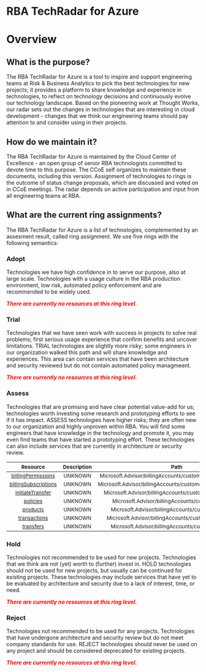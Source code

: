 
RBA TechRadar for Azure
=======================

# Overview

## What is the purpose?


The RBA TechRadar for Azure is a tool to inspire and support engineering teams at Risk & Business Analytics to pick the best technologies for new projects; it provides a platform to share knowledge and experience in technologies, to reflect on technology decisions and continuously evolve our technology landscape.  Based on the pioneering work at Thought Works, our radar sets out the changes in technologies that are interesting in cloud development - changes that we think our engineering teams should pay attention to and consider using in their projects.
## How do we maintain it?


The RBA TechRadar for Azure is maintained by the Cloud Center of Excellence - an open group of senior RBA technologists committed to devote time to this purpose.  The CCoE self organizes to maintain these documents, including this version.  Assignment of technologies to rings is the outcome of status change proposals, which are discussed and voted on in CCoE meetings.  The radar depends on active participation and input from all engineering teams at RBA.
## What are the current ring assignments?


The RBA TechRadar for Azure is a list of technologies, complemented by an assesment result, called ring assignment.  We use five rings with the following semantics:
### Adopt


Technologies we have high confidence in to serve our purpose, also at large scale.  Technologies with a usage culture in the RBA production environment, low risk, automated policy enforcement and are recommended to be widely used.  
  
***<font color="red"> There are currently no resources at this ring level. </font>***
### Trial


Technologies that we have seen work with success in projects to solve real problems;  first serious usage experience that confirm benefits and uncover limitations.  TRIAL technologies are slightly more risky; some engineers in our organization walked this path and will share knowledge and experiences.  This area can contain services that have been architecture and security reviewed but do not contain automated policy managmeent.  
  
***<font color="red"> There are currently no resources at this ring level. </font>***
### Assess


Technologies that are promising and have clear potential value-add for us; technologies worth investing some research and prototyping efforts to see if it has impact.  ASSESS technologies have higher risks;  they are often new to our organization and highly unproven within RBA.  You will find some engineers that have knowledge in the technology and promote it, you may even find teams that have started a prototyping effort.  These technologies can also include services that are currently in architecture or security review.  

|<sub>Resource</sub>|<sub>Description</sub>|<sub>Path</sub>|<sub>Status</sub>|
| :---: | :---: | :---: | :---: |
|<sub>[billingPermissions](https://github.com/openrba/python-azure-techradar/tree/master/Microsoft.Advisor/billingAccounts/customers/billingPermissions)</sub>|<sub>UNKNOWN</sub>|<sub>Microsoft.Advisor/billingAccounts/customers/billingPermissions</sub>|<sub>ASSESS</sub>|
|<sub>[billingSubscriptions](https://github.com/openrba/python-azure-techradar/tree/master/Microsoft.Advisor/billingAccounts/customers/billingSubscriptions)</sub>|<sub>UNKNOWN</sub>|<sub>Microsoft.Advisor/billingAccounts/customers/billingSubscriptions</sub>|<sub>ASSESS</sub>|
|<sub>[initiateTransfer](https://github.com/openrba/python-azure-techradar/tree/master/Microsoft.Advisor/billingAccounts/customers/initiateTransfer)</sub>|<sub>UNKNOWN</sub>|<sub>Microsoft.Advisor/billingAccounts/customers/initiateTransfer</sub>|<sub>ASSESS</sub>|
|<sub>[policies](https://github.com/openrba/python-azure-techradar/tree/master/Microsoft.Advisor/billingAccounts/customers/policies)</sub>|<sub>UNKNOWN</sub>|<sub>Microsoft.Advisor/billingAccounts/customers/policies</sub>|<sub>ASSESS</sub>|
|<sub>[products](https://github.com/openrba/python-azure-techradar/tree/master/Microsoft.Advisor/billingAccounts/customers/products)</sub>|<sub>UNKNOWN</sub>|<sub>Microsoft.Advisor/billingAccounts/customers/products</sub>|<sub>ASSESS</sub>|
|<sub>[transactions](https://github.com/openrba/python-azure-techradar/tree/master/Microsoft.Advisor/billingAccounts/customers/transactions)</sub>|<sub>UNKNOWN</sub>|<sub>Microsoft.Advisor/billingAccounts/customers/transactions</sub>|<sub>ASSESS</sub>|
|<sub>[transfers](https://github.com/openrba/python-azure-techradar/tree/master/Microsoft.Advisor/billingAccounts/customers/transfers)</sub>|<sub>UNKNOWN</sub>|<sub>Microsoft.Advisor/billingAccounts/customers/transfers</sub>|<sub>ASSESS</sub>|

### Hold


Technologies not recommended to be used for new projects. Technologies that we think are not (yet) worth to (further) invest in.  HOLD technologies should not be used for new projects, but usually can be continued for existing projects.  These technologies may include services that have yet to be evaluated by architecture and security due to a lack of interest, time, or need.  
  
***<font color="red"> There are currently no resources at this ring level. </font>***
### Reject


Technologies not recommended to be used for any projects. Technologies that have undergone architecture and security review but do not meet company standards for use.  REJECT technologies should never be used on any project and should be considered deprecated for existing projects.  
  
***<font color="red"> There are currently no resources at this ring level. </font>***